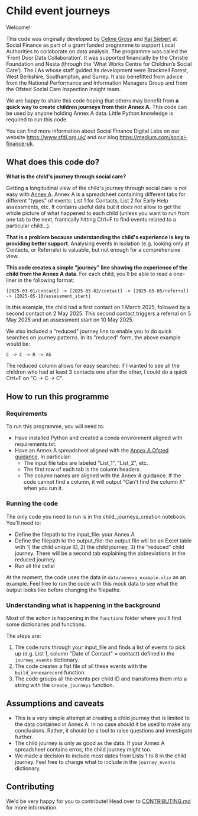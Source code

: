 # Child event journeys

Welcome!

This code was originally developed by [Celine Gross](https://github.com/Cece78) and [Kaj Siebert](https://github.com/kws) at Social Finance as part of a grant funded programme to support Local Authorities to collaborate on data analysis. The programme was called the ‘Front Door Data Collaboration’. It was supported financially by the Christie Foundation and Nesta (through the ‘What Works Centre for Children’s Social Care’). The LAs whose staff guided its development were Bracknell Forest, West Berkshire, Southampton, and Surrey. It also benefitted from advice from the National Performance and Information Managers Group and from the Ofsted Social Care Inspection Insight team.

We are happy to share this code hoping that others may benefit from **a quick way to create children journeys from their Annex A.** 
This code can be used by anyone holding Annex A data. Little Python knowledge is required to run this code.

You can find more information about Social Finance Digital Labs on our website https://www.sfdl.org.uk/ and our blog https://medium.com/social-finance-uk.



## What does this code do?

**What is the child's journey through social care?**

Getting a longitudinal view of the child's journey through social care is not easy with [Annex A](https://www.gov.uk/government/publications/inspecting-local-authority-childrens-services-from-2018). Annex A is a spreadsheet containing different tabs for different "types" of events: List 1 for Contacts, List 2 for Early Help assessments, etc. It contains useful data but it does not allow to get the whole picture of what happened to each child (unless you want to run from one tab to the next, frantically hitting Ctrl+F to find events related to a particular child...).

**That is a problem because understanding the child's experience is key to providing better support**. Analysing events in isolation (e.g. looking only at Contacts, or Referrals) is valuable, but not enough for a comprehensive view.

**This code creates a simple "journey" line showing the experience of the child from the Annex A data**. For each child, you'll be able to read a one-liner in the following format:
```
[2025-03-01/contact] -> [2025-05-02/contact] -> [2025-05-05/referral] -> [2025-05-10/assessment_start]
```
In this example, the child had a first contact on 1 March 2025, followed by a second contact on 2 May 2025. This second contact triggers a referral on 5 May 2025 and an assessment start on 10 May 2025.

We also included a "reduced" journey line to enable you to do quick searches on journey patterns. In its "reduced" form, the above example would be:
```
C -> C -> R -> AS
```
The reduced column allows for easy searches: if I wanted to see all the children who had at least 3 contacts one after the other, I could do a quick Ctrl+F on "C -> C -> C".



## How to run this programme

### Requirements
To run this programme, you will need to:
- Have installed Python and created a conda environment aligned with requirements.txt.
- Have an Annex A spreadsheet aligned with the [Annex A Ofsted guidance](https://assets.publishing.service.gov.uk/government/uploads/system/uploads/attachment_data/file/824188/Child-level_data_-_additional_guidance_and_template_for_Annex_A__1_.ods). In particular:
    - The input file tabs are labeled "List_1", "List_2", etc.
    - The first row of each tab is the column headers
    - The column names are aligned with the Annex A guidance. If the code cannot find a column, it will output "Can't find the column X" when you run it.


### Running the code
The only code you need to run is in the child_journeys_creation notebook. You'll need to:
- Define the filepath to the input_file: your Annex A
- Define the filepath to the output_file: the output file will be an Excel table with 1) the child unique ID, 2) the child journey, 3) the "reduced" child journey. There will be a second tab explaining the abbreviations in the reduced journey.
- Run all the cells!

At the moment, the code uses the data in ```data/annexa_example.xlsx``` as an example. Feel free to run the code with this mock data to see what the output looks like before changing the filepaths.


### Understanding what is happening in the background
Most of the action is happening in the ```functions``` folder where you'll find some dictionaries and functions.

The steps are:
1. The code runs through your input_file and finds a list of events to pick up (e.g. List 1, column "Date of Contact" = contact) defined in the ```journey_events``` dictionary. 
2. The code creates a flat file of all these events with the ```build_annexarecord``` function.
3. The code groups all the events per child ID and transforms them into a string with the ```create_journeys``` function.



## Assumptions and caveats

- This is a very simple attempt at creating a child journey that is limited to the data contained in Annex A. In no case should it be used to make any conclusions. Rather, it should be a tool to raise questions and investigate further.
- The child journey is only as good as the data. If your Annex A spreadsheet contains erros, the child journey might too.
- We made a decision to include most dates from Lists 1 to 8 in the child journey. Feel free to change what to include in the ```journey_events``` dictionary.



## Contributing

We'd be very happy for you to contribute! Head over to [CONTRIBUTING.md](CONTRIBUTING.md) for more information.
